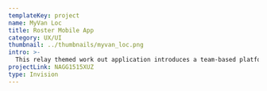 ```yaml
---
templateKey: project
name: MyVan Loc
title: Roster Mobile App
category: UX/UI
thumbnail: ../thumbnails/myvan_loc.png
intro: >-
  This relay themed work out application introduces a team-based platform to facilitate goal oriented and fitness routines based on a reward system that draws from partners and sport programs to increase exposure of privileged activities to underprivileged communities.
projectLink: NAGG1515XUZ
type: Invision
---
```

